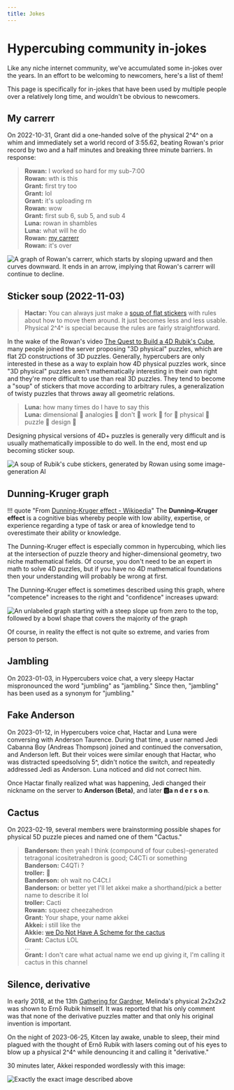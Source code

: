 ```yaml
---
title: Jokes
---
```


# Hypercubing community in-jokes

Like any niche internet community, we've accumulated some in-jokes over the years. In an effort to be welcoming to newcomers, here's a list of them!

This page is specifically for in-jokes that have been used by multiple people over a relatively long time, and wouldn't be obvious to newcomers.

## My carrerr

On 2022-10-31, Grant did a one-handed solve of the physical 2^4^ on a whim and immediately set a world record of 3:55.62, beating Rowan's prior record by two and a half minutes and breaking three minute barriers. In response:

> **Rowan:** I worked so hard for my sub-7:00  
> **Rowan:** wth is this  
> **Grant:** first try too  
> **Grant:** lol  
> **Grant:** it's uploading rn  
> **Rowan:** wow  
> **Grant:** first sub 6, sub 5, and sub 4  
> **Luna:** rowan in shambles  
> **Luna:** what will he do  
> **Rowan:** [my carrerr](https://discord.com/channels/852389089268858922/903095477568938035/1036792343644344382)  
> **Rowan:** it's over

![A graph of Rowan's carrerr, which starts by sloping upward and then curves downward. It ends in an arrow, implying that Rowan's carrerr will continue to decline.](/assets/images/carrerr.webp)

## Sticker soup (2022-11-03)

> **Hactar:** You can always just make a [soup of flat stickers](https://discord.com/channels/852389089268858922/903095477568938035/1037851650578194474) with rules about how to move them around. It just becomes less and less usable. Physical 2^4^ is special because the rules are fairly straightforward.

In the wake of the Rowan's video [The Quest to Build a 4D Rubik's Cube](https://www.youtube.com/watch?v=QTc-rG-nunA), many people joined the server proposing "3D physical" puzzles, which are flat 2D constructions of 3D puzzles. Generally, hypercubers are only interested in these as a way to explain how 4D physical puzzles work, since "3D physical" puzzles aren't mathematically interesting in their own right and they're more difficult to use than real 3D puzzles. They tend to become a "soup" of stickers that move according to arbitrary rules, a generalization of twisty puzzles that throws away all geometric relations.

> **Luna:** how many times do I have to say this  
> **Luna:** dimensional 👏 analogies 👏 don't 👏 work 👏 for 👏 physical 👏 puzzle 👏 design 👏

Designing physical versions of 4D+ puzzles is generally very difficult and is usually mathematically impossible to do well. In the end, most end up becoming sticker soup.

![A soup of Rubik's cube stickers, generated by Rowan using some image-generation AI](/assets/images/sticker_soup.webp)

## Dunning-Kruger graph

!!! quote "From [Dunning-Kruger effect - Wikipedia](https://en.wikipedia.org/wiki/Dunning%E2%80%93Kruger_effect)"
    The **Dunning–Kruger effect** is a cognitive bias whereby people with low ability, expertise, or experience regarding a type of task or area of knowledge tend to overestimate their ability or knowledge.

The Dunning-Kruger effect is especially common in hypercubing, which lies at the intersection of puzzle theory and higher-dimensional geometry, two niche mathematical fields. Of course, you don't need to be an expert in math to solve 4D puzzles, but if you have no 4D mathematical foundations then your understanding will probably be wrong at first.

The Dunning-Kruger effect is sometimes described using this graph, where "competence" increases to the right and "confidence" increases upward:

![An unlabeled graph starting with a steep slope up from zero to the top, followed by a bowl shape that covers the majority of the graph](/assets/images/dunning-kruger.webp)

Of course, in reality the effect is not quite so extreme, and varies from person to person.

## Jambling

On 2023-01-03, in Hypercubers voice chat, a very sleepy Hactar mispronounced the word "jumbling" as "jambling." Since then, "jambling" has been used as a synonym for "jumbling."

## Fake Anderson

On 2023-01-12, in Hypercubers voice chat, Hactar and Luna were conversing with Anderson Taurence. During that time, a user named Jedi Cabanna Boy (Andreas Thompson) joined and continued the conversation, and Anderson left. But their voices were similar enough that Hactar, who was distracted speedsolving 5^, didn't notice the switch, and repeatedly addressed Jedi as Anderson. Luna noticed and did not correct him.

Once Hactar finally realized what was happening, Jedi changed their nickname on the server to **Anderson (Beta)**, and later **🅱a n d e r s o n**.

## Cactus

On 2023-02-19, several members were brainstorming possible shapes for physical 5D puzzle pieces and named one of them "Cactus."

> **Banderson:** then yeah I think (compound of four cubes)-generated tetragonal icositetrahedron is good; C4CTi or something  
> **Banderson:** C4QTi ?  
> **troller:** 🌵  
> **Banderson:** oh wait no C4Ct.I  
> **Banderson:** or better yet I'll let akkei make a shorthand/pick a better name to describe it lol  
> **troller:** Cacti  
> **Rowan:** squeez cheezahedron  
> **Grant:** Your shape, your name akkei  
> **Akkei:** i still like the  
> **Akkie:** [we Do Not Have A Scheme for the cactus](https://discord.com/channels/852389089268858922/903095477568938035/1076983534528499753)  
> **Grant:** Cactus LOL  
> ...  
> **Grant:** I don't care what actual name we end up giving it, I'm calling it cactus in this channel

## Silence, derivative

In early 2018, at the 13th [Gathering for Gardner](https://www.gathering4gardner.org/), Melinda's physical 2x2x2x2 was shown to Ernő Rubik himself. It was reported that his only comment was that none of the derivative puzzles matter and that only his original invention is important.

On the night of 2023-06-25, Kitcen lay awake, unable to sleep, their mind plagued with the thought of Ernő Rubik with lasers coming out of his eyes to blow up a physical 2^4^ while denouncing it and calling it "derivative."

30 minutes later, Akkei responded wordlessly with this image:

![Exactly the exact image described above](/assets/images/silence_derivative.jpg)
